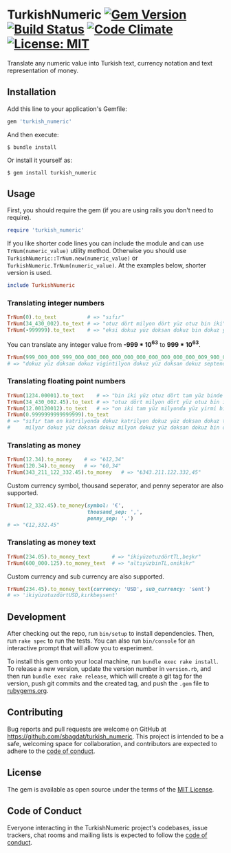 # TurkishNumeric [![Gem Version](https://badge.fury.io/rb/turkish_numeric.svg)](https://badge.fury.io/rb/turkish_numeric)   [![Build Status](https://travis-ci.com/sbagdat/turkish_numeric.svg?branch=main)](https://travis-ci.com/sbagdat/turkish_numeric)  [![Code Climate](https://codeclimate.com/github/sbagdat/turkish_numeric/badges/gpa.svg)](https://codeclimate.com/github/sbagdat/turkish_numeric) [![License: MIT](https://img.shields.io/badge/License-MIT-yellow.svg)](https://opensource.org/licenses/MIT)

Translate any numeric value into Turkish text, currency notation and text representation of money.

## Installation

Add this line to your application's Gemfile:

```ruby
gem 'turkish_numeric'
```

And then execute:

    $ bundle install

Or install it yourself as:

    $ gem install turkish_numeric

## Usage

First, you should require the gem (if you are using rails you don't need to require).

```ruby
require 'turkish_numeric'
```

If you like shorter code lines you can include the module and can use `TrNum(numeric_value)` utility method. 
Otherwise you should use `TurkishNumeric::TrNum.new(numeric_value)` or `TurkishNumeric.TrNum(numeric_value)`.
At the examples below, shorter version is used.

```ruby
include TurkishNumeric
```

### Translating integer numbers

```ruby
TrNum(0).to_text          # => "sıfır"
TrNum(34_430_002).to_text # => "otuz dört milyon dört yüz otuz bin iki"
TrNum(-999999).to_text    # => "eksi dokuz yüz doksan dokuz bin dokuz yüz doksan dokuz"
```

You can translate any integer value from **-999 * 10<sup>63</sup>** to **999 * 10<sup>63</sup>**.

```ruby
TrNum(999_000_000_999_000_000_000_000_000_000_000_000_000_000_009_900_000_000_000_000_000_000).to_text
# => "dokuz yüz doksan dokuz vigintilyon dokuz yüz doksan dokuz septendesilyon dokuz sekstilyon dokuz yüz kentilyon"
```

### Translating floating point numbers

```ruby
TrNum(1234.00001).to_text    # => "bin iki yüz otuz dört tam yüz binde bir"
TrNum(34_430_002.45).to_text # => "otuz dört milyon dört yüz otuz bin iki yüzde kırk beş"
TrNum(12.00120012).to_text   # => "on iki tam yüz milyonda yüz yirmi bin on iki"
TrNum(0.9999999999999999).to_text 
# => "sıfır tam on katrilyonda dokuz katrilyon dokuz yüz doksan dokuz trilyon dokuz yüz doksan dokuz
#     milyar dokuz yüz doksan dokuz milyon dokuz yüz doksan dokuz bin dokuz yüz doksan dokuz"
```

### Translating as money

```ruby
TrNum(12.34).to_money    # => "₺12,34"
TrNum(120.34).to_money   # => "₺0,34"
TrNum(343_211_122_332.45).to_money   # => "₺343.211.122.332,45"
```

Custom currency symbol, thousand seperator, and penny seperator are also supported.

```ruby
TrNum(12_332.45).to_money(symbol: '€', 
                          thousand_sep: ',', 
                          penny_sep: '.') 
# => "€12,332.45"
```

### Translating as money text 

```ruby
TrNum(234.05).to_money_text       # => "ikiyüzotuzdörtTL,beşkr"
TrNum(600_000.125).to_money_text  # => "altıyüzbinTL,onikikr"
```

Custom currency and sub currency are also supported.
```ruby
TrNum(234.45).to_money_text(currency: 'USD', sub_currency: 'sent')
# => 'ikiyüzotuzdörtUSD,kırkbeşsent'
```

## Development

After checking out the repo, run `bin/setup` to install dependencies. Then, run `rake spec` to run the tests. You can also run `bin/console` for an interactive prompt that will allow you to experiment.

To install this gem onto your local machine, run `bundle exec rake install`. To release a new version, update the version number in `version.rb`, and then run `bundle exec rake release`, which will create a git tag for the version, push git commits and the created tag, and push the `.gem` file to [rubygems.org](https://rubygems.org).

## Contributing

Bug reports and pull requests are welcome on GitHub at https://github.com/sbagdat/turkish_numeric. This project is intended to be a safe, welcoming space for collaboration, and contributors are expected to adhere to the [code of conduct](https://github.com/sbagdat/turkish_numeric/blob/main/CODE_OF_CONDUCT.md).

## License

The gem is available as open source under the terms of the [MIT License](https://opensource.org/licenses/MIT).

## Code of Conduct

Everyone interacting in the TurkishNumeric project's codebases, issue trackers, chat rooms and mailing lists is expected to follow the [code of conduct](https://github.com/sbagdat/turkish_numeric/blob/main/CODE_OF_CONDUCT.md).
